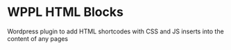 # WPPL HTML Blocks
Wordpress plugin to add HTML shortcodes with CSS and JS inserts into the content of any pages
